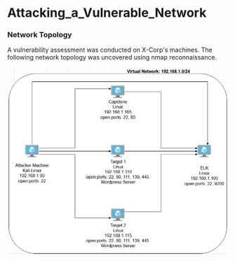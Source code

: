 # Attacking_a_Vulnerable_Network

### Network Topology

A vulnerability assessment was conducted on X-Corp's machines. The following network topology was uncovered using nmap reconnaissance. 

![alt-text](https://github.com/Travis-Dominguez/Attacking_a_Vulnerable_Network/blob/main/Images/Network_Topology.png "Network_Topology")






  

